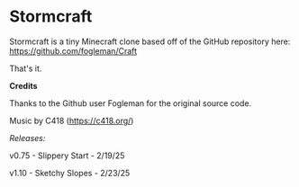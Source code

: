 
# Stormcraft
Stormcraft is a tiny Minecraft clone based off of the GitHub repository here:
https://github.com/fogleman/Craft

That's it.

**Credits**

Thanks to the Github user Fogleman for the original source code.

Music by
C418 (https://c418.org/)


*Releases:*

v0.75 - Slippery Start - 2/19/25

v1.10 - Sketchy Slopes - 2/23/25
